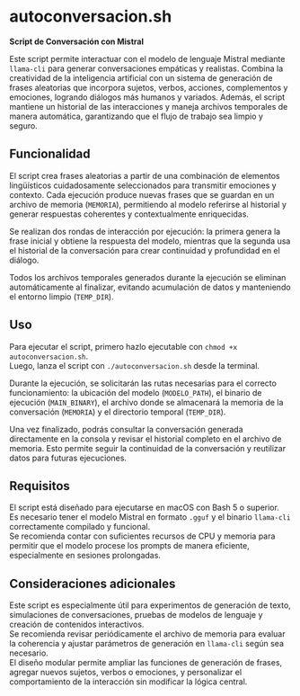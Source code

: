 # autoconversacion.sh

**Script de Conversación con Mistral**

Este script permite interactuar con el modelo de lenguaje Mistral mediante `llama-cli` para generar conversaciones empáticas y realistas. Combina la creatividad de la inteligencia artificial con un sistema de generación de frases aleatorias que incorpora sujetos, verbos, acciones, complementos y emociones, logrando diálogos más humanos y variados. Además, el script mantiene un historial de las interacciones y maneja archivos temporales de manera automática, garantizando que el flujo de trabajo sea limpio y seguro.

## Funcionalidad

El script crea frases aleatorias a partir de una combinación de elementos lingüísticos cuidadosamente seleccionados para transmitir emociones y contexto. Cada ejecución produce nuevas frases que se guardan en un archivo de memoria (`MEMORIA`), permitiendo al modelo referirse al historial y generar respuestas coherentes y contextualmente enriquecidas.  

Se realizan dos rondas de interacción por ejecución: la primera genera la frase inicial y obtiene la respuesta del modelo, mientras que la segunda usa el historial de la conversación para crear continuidad y profundidad en el diálogo.  

Todos los archivos temporales generados durante la ejecución se eliminan automáticamente al finalizar, evitando acumulación de datos y manteniendo el entorno limpio (`TEMP_DIR`).

## Uso

Para ejecutar el script, primero hazlo ejecutable con `chmod +x autoconversacion.sh`.  
Luego, lanza el script con `./autoconversacion.sh` desde la terminal.  

Durante la ejecución, se solicitarán las rutas necesarias para el correcto funcionamiento: la ubicación del modelo (`MODELO_PATH`), el binario de ejecución (`MAIN_BINARY`), el archivo donde se almacenará la memoria de la conversación (`MEMORIA`) y el directorio temporal (`TEMP_DIR`).  

Una vez finalizado, podrás consultar la conversación generada directamente en la consola y revisar el historial completo en el archivo de memoria. Esto permite seguir la continuidad de la conversación y reutilizar datos para futuras ejecuciones.

## Requisitos

El script está diseñado para ejecutarse en macOS con Bash 5 o superior.  
Es necesario tener el modelo Mistral en formato `.gguf` y el binario `llama-cli` correctamente compilado y funcional.  
Se recomienda contar con suficientes recursos de CPU y memoria para permitir que el modelo procese los prompts de manera eficiente, especialmente en sesiones prolongadas.

## Consideraciones adicionales

Este script es especialmente útil para experimentos de generación de texto, simulaciones de conversaciones, pruebas de modelos de lenguaje y creación de contenidos interactivos.  
Se recomienda revisar periódicamente el archivo de memoria para evaluar la coherencia y ajustar parámetros de generación en `llama-cli` según sea necesario.  
El diseño modular permite ampliar las funciones de generación de frases, agregar nuevos sujetos, verbos o emociones, y personalizar el comportamiento de la interacción sin modificar la lógica central.
